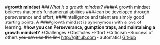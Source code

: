 #**growth mindset**
###*What is a growth mindset?*
####A growth mindset believes that one’s fundamental abilities
####can be developed through perseverance and effort;
####intelligence and talent are simply good starting points. A 
####growth mindset is synonymous with a love of learning.
#**how you can Perseverance, gumption traps, and maintaining a growth mindset?**
*Challenges
*Obstacles
*Effort
*Criticism
*Success of others
~~you can use this link~~
http://github.com - automatic!
[GitHub](https://www.atlassian.com/blog/inside-atlassian/growth-mindset)

